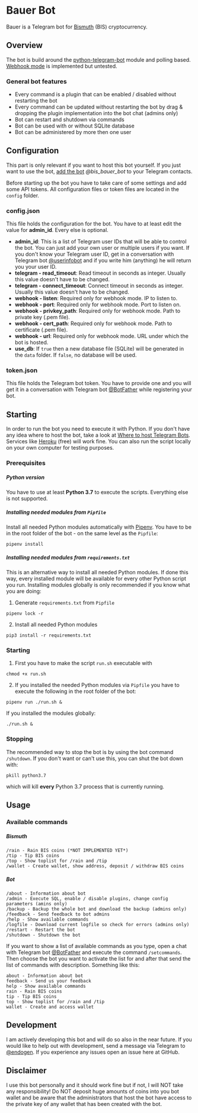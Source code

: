 # Bauer Bot
Bauer is a Telegram bot for [Bismuth](https://bismuth.cz) (BIS) cryptocurrency.

## Overview
The bot is build around the [python-telegram-bot](https://github.com/python-telegram-bot/python-telegram-bot) module and polling based. [Webhook mode](https://github.com/python-telegram-bot/python-telegram-bot/wiki/Webhooks) is implemented but untested.

### General bot features
* Every command is a plugin that can be enabled / disabled without restarting the bot
* Every command can be updated without restarting the bot by drag & dropping the plugin implementation into the bot chat (admins only)
* Bot can restart and shutdown via commands 
* Bot can be used with or without SQLite database
* Bot can be administered by more then one user

## Configuration
This part is only relevant if you want to host this bot yourself. If you just want to use the bot, [add the bot](https://t.me/bis_bauer_bot) *@bis_bauer_bot* to your Telegram contacts.

Before starting up the bot you have to take care of some settings and add some API tokens. All configuration files or token files are located in the `config` folder.

### config.json
This file holds the configuration for the bot. You have to at least edit the value for __admin_id__. Every else is optional.

- __admin_id__: This is a list of Telegram user IDs that will be able to control the bot. You can just add your own user or multiple users if you want. If you don't know your Telegram user ID, get in a conversation with Telegram bot [@userinfobot](https://t.me/userinfobot) and if you write him (anything) he will return you your user ID.
- __telegram - read_timeout__: Read timeout in seconds as integer. Usually this value doesn't have to be changed.
- __telegram - connect_timeout__: Connect timeout in seconds as integer. Usually this value doesn't have to be changed.
- __webhook - listen__: Required only for webhook mode. IP to listen to.
- __webhook - port__: Required only for webhook mode. Port to listen on.
- __webhook - privkey_path__: Required only for webhook mode. Path to private key  (.pem file).
- __webhook - cert_path__: Required only for webhook mode. Path to certificate (.pem file).
- __webhook - url__: Required only for webhook mode. URL under which the bot is hosted.
- __use_db__: If `true` then a new database file (SQLite) will be generated in the `data` folder. If `false`, no database will be used.

### token.json
This file holds the Telegram bot token. You have to provide one and you will get it in a conversation with Telegram bot [@BotFather](https://t.me/BotFather) while registering your bot.

## Starting
In order to run the bot you need to execute it with Python. If you don't have any idea where to host the bot, take a look at [Where to host Telegram Bots](https://github.com/python-telegram-bot/python-telegram-bot/wiki/Where-to-host-Telegram-Bots). Services like [Heroku](https://www.heroku.com) (free) will work fine. You can also run the script locally on your own computer for testing purposes.

### Prerequisites
##### Python version
You have to use at least __Python 3.7__ to execute the scripts. Everything else is not supported.

##### Installing needed modules from `Pipfile`
Install all needed Python modules automatically with [Pipenv](https://pipenv.readthedocs.io). You have to be in the root folder of the bot - on the same level as the `Pipfile`:

```shell
pipenv install
```

##### Installing needed modules from `requirements.txt`
This is an alternative way to install all needed Python modules. If done this way, every installed module will be available for every other Python script you run. Installing modules globally is only recommended if you know what you are doing:

1. Generate `requirements.txt` from `Pipfile`

```shell
pipenv lock -r
```

2. Install all needed Python modules

```shell
pip3 install -r requirements.txt
```

### Starting
1. First you have to make the script `run.sh` executable with

```shell
chmod +x run.sh
```

2. If you installed the needed Python modules via `Pipfile` you have to execute the following in the root folder of the bot:

```shell
pipenv run ./run.sh &
```

If you installed the modules globally:

```shell
./run.sh &
```

### Stopping
The recommended way to stop the bot is by using the bot command `/shutdown`. If you don't want or can't use this, you can shut the bot down with:

```shell
pkill python3.7
```

which will kill __every__ Python 3.7 process that is currently running.

## Usage

### Available commands
##### Bismuth
```
/rain - Rain BIS coins (*NOT IMPLEMENTED YET*)
/tip - Tip BIS coins
/top - Show toplist for /rain and /tip
/wallet - Create wallet, show address, deposit / withdraw BIS coins
```

##### Bot
```
/about - Information about bot
/admin - Execute SQL, enable / disable plugins, change config parameters (amins only)
/backup - Backup the whole bot and download the backup (admins only)
/feedback - Send feedback to bot admins
/help - Show available commands
/logfile - Download current logfile so check for errors (admins only)
/restart - Restart the bot
/shutdown - Shutdown the bot
```

If you want to show a list of available commands as you type, open a chat with Telegram bot [@BotFather](https://t.me/BotFather) and execute the command `/setcommands`. Then choose the bot you want to activate the list for and after that send the list of commands with description. Something like this:

```
about - Information about bot
feedback - Send us your feedback
help - Show available commands
rain - Rain BIS coins
tip - Tip BIS coins
top - Show toplist for /rain and /tip
wallet - Create and access wallet
```

## Development
I am actively developing this bot and will do so also in the near future. If you would like to help out with development, send a message via Telegram to [@endogen](https://t.me/endogen). If you experience any issues open an issue here at GitHub. 

## Disclaimer
I use this bot personally and it should work fine but if not, I will NOT take any responsibility! Do NOT deposit huge amounts of coins into you bot wallet and be aware that the administrators that host the bot have access to the private key of any wallet that has been created with the bot.